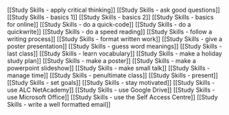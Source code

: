 [[Study Skills - apply critical thinking]]
[[Study Skills - ask good questions]]
[[Study Skills - basics 1]]
[[Study Skills - basics 2]]
[[Study Skills - basics for online]]
[[Study Skills - do a quick-code]]
[[Study Skills - do a quickwrite]]
[[Study Skills - do a speed reading]]
[[Study Skills - follow a writing process]]
[[Study Skills - format written work]]
[[Study Skills - give a poster presentation]]
[[Study Skills - guess word meanings]]
[[Study Skills - last class]]
[[Study Skills - learn vocabulary]]
[[Study Skills - make a holiday study plan]]
[[Study Skills - make a poster]]
[[Study Skills - make a powerpoint slideshow]]
[[Study Skills - make small talk]]
[[Study Skills - manage time]]
[[Study Skills - penultimate class]]
[[Study Skills - present]]
[[Study Skills - set goals]]
[[Study Skills - stay motivated]]
[[Study Skills - use ALC NetAcademy]]
[[Study Skills - use Google Drive]]
[[Study Skills - use Microsoft Office]]
[[Study Skills - use the Self Access Centre]]
[[Study Skills - write a well formatted email]]
